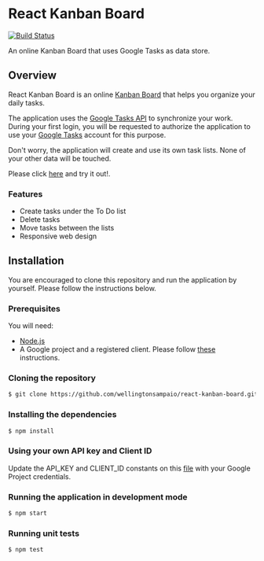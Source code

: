 # React Kanban Board
[![Build Status](https://travis-ci.org/wellingtonsampaio/react-kanban-board.svg?branch=master)](https://travis-ci.org/wellingtonsampaio/react-kanban-board)

An online Kanban Board that uses Google Tasks as data store.

## Overview
React Kanban Board is an online [Kanban Board](https://en.wikipedia.org/wiki/Kanban_board) that helps you organize your daily tasks.  

The application uses the [Google Tasks API](https://developers.google.com/google-apps/tasks/) to synchronize your work. During your first login, you will be requested to authorize the application to use your [Google Tasks](https://mail.google.com/tasks/canvas) account for this purpose.  

Don't worry, the application will create and use its own task lists. None of your other data will be touched.

Please click [here](https://react-kanban-board.herokuapp.com/) and try it out!.  

### Features
* Create tasks under the To Do list
* Delete tasks
* Move tasks between the lists
* Responsive web design

## Installation
You are encouraged to clone this repository and run the application by yourself. Please follow the instructions below.

### Prerequisites
You will need:
* [Node.js](https://nodejs.org/en/)
* A Google project and a registered client. Please follow [these](https://developers.google.com/google-apps/tasks/firstapp) instructions.

### Cloning the repository
```sh
$ git clone https://github.com/wellingtonsampaio/react-kanban-board.git
```
### Installing the dependencies
```sh
$ npm install
```
### Using your own API key and Client ID
Update the API_KEY and CLIENT_ID constants on this [file](https://github.com/wellingtonsampaio/react-kanban-board/blob/master/app/services/authApiService.js) with your Google Project credentials.

### Running the application in development mode
```sh
$ npm start
```

### Running unit tests
```sh
$ npm test
```
